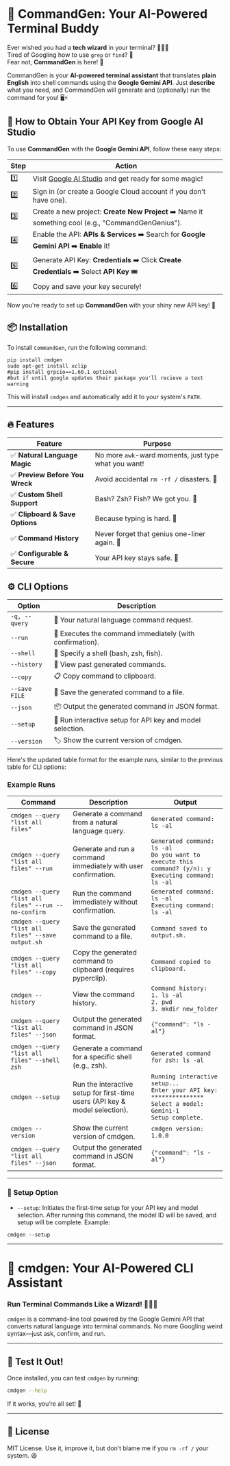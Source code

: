 
# 🚀 CommandGen: Your AI-Powered Terminal Buddy

Ever wished you had a **tech wizard** in your terminal? 🧙‍♂️✨  
Tired of Googling how to use `grep` or `find`? 🥴  
Fear not, **CommandGen** is here! 🎉  

CommandGen is your **AI-powered terminal assistant** that translates **plain English** into shell commands using the **Google Gemini API**. Just **describe** what you need, and CommandGen will generate and (optionally) run the command for you! 🖥️⚡

## 🔑 **How to Obtain Your API Key from Google AI Studio**

To use **CommandGen** with the **Google Gemini API**, follow these easy steps:

| Step | Action |
|------|--------|
| 1️⃣ | Visit [Google AI Studio](https://aistudio.google.com) and get ready for some magic! |
| 2️⃣ | Sign in (or create a Google Cloud account if you don’t have one). |
| 3️⃣ | Create a new project: **Create New Project** ➡️ Name it something cool (e.g., "CommandGenGenius"). |
| 4️⃣ | Enable the API: **APIs & Services** ➡️ Search for **Google Gemini API** ➡️ **Enable** it! |
| 5️⃣ | Generate API Key: **Credentials** ➡️ Click **Create Credentials** ➡️ Select **API Key** 🎟️ |
| 6️⃣ | Copy and save your key securely! |

Now you're ready to set up **CommandGen** with your shiny new API key! 🎉


## 📦 Installation

To install `CommandGen`, run the following command:

```
pip install cmdgen
sudo apt-get install xclip
#pip install grpcio==1.60.1 optional 
#but if until google updates their package you'll recieve a text warning

```

This will install `cmdgen` and automatically add it to your system's `PATH`.

---


## 🔥 Features

| Feature                           | Purpose                                               |
|-----------------------------------|------------------------------------------------------------|
| ✅ **Natural Language Magic**      | No more `awk`-ward moments, just type what you want!        |
| ✅ **Preview Before You Wreck**    | Avoid accidental `rm -rf /` disasters. 😬                   |
| ✅ **Custom Shell Support**        | Bash? Zsh? Fish? We got you. 🐠                             |
| ✅ **Clipboard & Save Options**    | Because typing is hard. 🤷                                 |
| ✅ **Command History**             | Never forget that genius one-liner again. 📝                |
| ✅ **Configurable & Secure**       | Your API key stays safe. 🔐                                |
## ⚙️ CLI Options

| **Option**           | **Description**                                           |
|----------------------|-----------------------------------------------------------|
| `-q, --query`        | 💬 Your natural language command request.                |
| `--run`              | 🚀 Executes the command immediately (with confirmation). |
| `--shell`            | 🐚 Specify a shell (bash, zsh, fish).                    |
| `--history`          | 📜 View past generated commands.                         |
| `--copy`             | 📋 Copy command to clipboard.                            |
| `--save FILE`        | 💾 Save the generated command to a file.                  |
| `--json`             | 📦 Output the generated command in JSON format.           |
| `--setup`            | 🔧 Run interactive setup for API key and model selection. |
| `--version`          | 🏷️ Show the current version of cmdgen.                   |


Here's the updated table format for the example runs, similar to the previous table for CLI options:

### Example Runs

| **Command** | **Description** | **Output** |
|-------------|-----------------|-----------|
| `cmdgen --query "list all files"` | Generate a command from a natural language query. | `Generated command: ls -al` |
| `cmdgen --query "list all files" --run` | Generate and run a command immediately with user confirmation. | `Generated command: ls -al` <br> `Do you want to execute this command? (y/n): y` <br> `Executing command: ls -al` |
| `cmdgen --query "list all files" --run --no-confirm` | Run the command immediately without confirmation. | `Generated command: ls -al` <br> `Executing command: ls -al` |
| `cmdgen --query "list all files" --save output.sh` | Save the generated command to a file. | `Command saved to output.sh.` |
| `cmdgen --query "list all files" --copy` | Copy the generated command to clipboard (requires pyperclip). | `Command copied to clipboard.` |
| `cmdgen --history` | View the command history. | `Command history:` <br> `1. ls -al` <br> `2. pwd` <br> `3. mkdir new_folder` |
| `cmdgen --query "list all files" --json` | Output the generated command in JSON format. | `{"command": "ls -al"}` |
| `cmdgen --query "list all files" --shell zsh` | Generate a command for a specific shell (e.g., zsh). | `Generated command for zsh: ls -al` |
| `cmdgen --setup` | Run the interactive setup for first-time users (API key & model selection). | `Running interactive setup...` <br> `Enter your API key: ***************` <br> `Select a model: Gemini-1` <br> `Setup complete.` |
| `cmdgen --version` | Show the current version of cmdgen. | `cmdgen version: 1.0.0` |
| `cmdgen --query "list all files" --json` | Output the generated command in JSON format. | `{"command": "ls -al"}` |

---
### 🔧 Setup Option
- `--setup`: Initiates the first-time setup for your API key and model selection. After running this command, the model ID will be saved, and setup will be complete. Example:

```
cmdgen --setup
```
---


# 🚀 cmdgen: Your AI-Powered CLI Assistant

### **Run Terminal Commands Like a Wizard! 🧙‍♂️✨**

`cmdgen` is a command-line tool powered by the Google Gemini API that converts natural language into terminal commands. No more Googling weird syntax—just ask, confirm, and run.

---

## **📢 Test It Out!**

Once installed, you can test `cmdgen` by running:

```bash
cmdgen --help
```

If it works, you’re all set! 🚀

---

## 📝 License

MIT License. Use it, improve it, but don’t blame me if you `rm -rf /` your system. 😆
